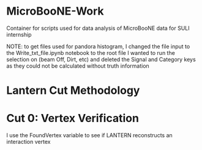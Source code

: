 # MicroBooNE-Work
Container for scripts used for data analysis of MicroBooNE data for SULI internship


NOTE: to get files used for pandora histogram, I changed the file input to the Write_txt_file.ipynb notebook to the root file I wanted to run the selection on (beam Off, Dirt, etc) and deleted the Signal and Category keys as they could not be calculated without truth information


# Lantern Cut Methodology
# Cut 0: Vertex Verification
I use the FoundVertex variable to see if LANTERN reconstructs an interaction vertex
